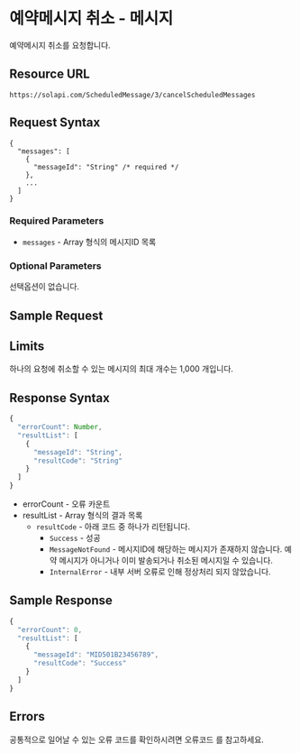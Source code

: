 # 예약메시지 취소 - 메시지

예약메시지 취소를 요청합니다.

## Resource URL

`https://solapi.com/ScheduledMessage/3/cancelScheduledMessages`

## Request Syntax

```text
{
  "messages": [
    {
      "messageId": "String" /* required */
    },
    ...
  ]
}
```

### Required Parameters

* `messages` - Array 형식의 메시지ID 목록

### Optional Parameters

선택옵션이 없습니다.

## Sample Request

## Limits

하나의 요청에 취소할 수 있는 메시지의 최대 개수는 1,000 개입니다.

## Response Syntax

```javascript
{
  "errorCount": Number,
  "resultList": [
    {
      "messageId": "String",
      "resultCode": "String"
    }
  ]
}
```

* errorCount - 오류 카운트
* resultList - Array 형식의 결과 목록
  * `resultCode` - 아래 코드 중 하나가 리턴됩니다.
    * `Success` - 성공
    * `MessageNotFound` - 메시지ID에 해당하는 메시지가 존재하지 않습니다. 예약 메시지가 아니거나 이미 발송되거나 취소된 메시지일 수 있습니다.
    * `InternalError` - 내부 서버 오류로 인해 정상처리 되지 않았습니다.

## Sample Response

```javascript
{
  "errorCount": 0,
  "resultList": [
    {
      "messageId": "MID501B23456789",
      "resultCode": "Success"
    }
  ]
}
```

## Errors

공통적으로 일어날 수 있는 오류 코드를 확인하시려면 오류코드 를 참고하세요.

